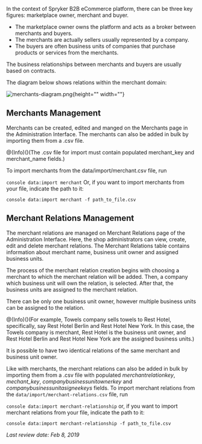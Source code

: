 In the context of Spryker B2B eCommerce platform, there can be three key figures: marketplace owner, merchant and buyer.

* The marketplace owner owns the platform and acts as a broker between merchants and buyers.
* The merchants are actually sellers usually represented by a company.
* The buyers are often business units of companies that purchase products or services from the merchants.

The business relationships between merchants and buyers are usually based on contracts.

The diagram below shows relations within the merchant domain:

![merchants-diagram.png](https://cdn.document360.io/9fafa0d5-d76f-40c5-8b02-ab9515d3e879/Images/Documentation/merchants-diagram.png){height="" width=""}

## Merchants Management
Merchants can be created, edited and manged on the Merchants page in the Administration Interface. The merchants can also be added in bulk by importing them from a .csv file.

@(Info)()(The .csv file for import must contain populated merchant_key and merchant_name fields.)

To import merchants from the data/import/merchant.csv file, run

`console data:import merchant`
Or, if you want to import merchants from your file, indicate the path to it:

`console data:import merchant -f path_to_file.csv`

## Merchant Relations Management
The merchant relations are managed on Merchant Relations page of the Administration Interface. Here, the shop administrators can view, create, edit and delete merchant relations. The Merchant Relations table contains information about merchant name, business unit owner and assigned business units.

The process of the merchant relation creation begins with choosing a merchant to which the merchant relation will be added. Then, a company which business unit will own the relation, is selected. After that, the business units are assigned to the merchant relation.

There can be only one business unit owner, however multiple business units can be assigned to the relation.

@(Info)()(For example, Towels company sells towels to Rest Hotel, specifically, say Rest Hotel Berlin and Rest Hotel New York. In this case, the Towels company is merchant, Rest Hotel is the business unit owner, and Rest Hotel Berlin and Rest Hotel New York are the assigned business units.)

It is possible to have two identical relations of the same merchant and business unit owner.

Like with merchants, the merchant relations can also be added in bulk by importing them from a .csv file with populated _merchantrelationkey_, _mechant_key_, _companybusinessunitownerkey_ and _companybusinessunitasigneekeys_ fields. To import merchant relations from the `data/import/merchant-relations.csv` file, run

`console data:import merchant-relationship`
or, if you want to import merchant relations from your file, indicate the path to it:

`console data:import merchant-relationship -f path_to_file.csv`

<!--**See Also:**
Merchants
-->
_Last review date: Feb 8, 2019_ <!-- by Anastasija Datsun -->